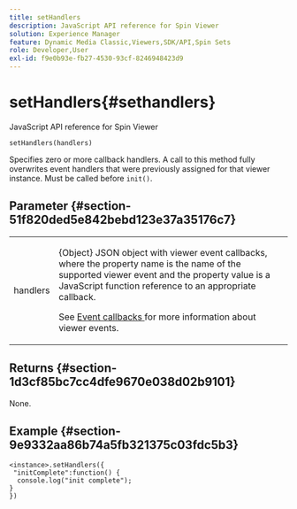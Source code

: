 ```yaml
---
title: setHandlers
description: JavaScript API reference for Spin Viewer
solution: Experience Manager
feature: Dynamic Media Classic,Viewers,SDK/API,Spin Sets
role: Developer,User
exl-id: f9e0b93e-fb27-4530-93cf-8246948423d9
---
```

# setHandlers{#sethandlers}

JavaScript API reference for Spin Viewer

 `setHandlers(handlers)`

Specifies zero or more callback handlers. A call to this method fully overwrites event handlers that were previously assigned for that viewer instance. Must be called before `init()`.

## Parameter {#section-51f820ded5e842bebd123e37a35176c7}

<table id="table_896DFF34A68A403DB93A6D597461A573"> 
 <tbody> 
  <tr> 
   <td colname="col1"> <p> <span class="codeph"> <span class="varname"> handlers </span> </span> </p> </td> 
   <td colname="col2"> <p> <span class="codeph"> {Object} </span> JSON object with viewer event callbacks, where the property name is the name of the supported viewer event and the property value is a JavaScript function reference to an appropriate callback. </p> <p>See <a href="../../../c-html5-s7-aem-asset-viewers/c-html5-spin-viewer-about/c-html5-spin-viewer-event-callbacks.md#concept-9c553c80eefd422faacf6522c69804bf" format="dita" scope="local"> Event callbacks </a> for more information about viewer events. </p> </td> 
  </tr> 
 </tbody> 
</table>

## Returns {#section-1d3cf85bc7cc4dfe9670e038d02b9101}

None.

## Example {#section-9e9332aa86b74a5fb321375c03fdc5b3}

```
<instance>.setHandlers({ 
 "initComplete":function() { 
  console.log("init complete"); 
} 
})
```
